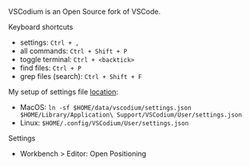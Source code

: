 VSCodium is an Open Source fork of VSCode.

Keyboard shortcuts

* settings: `Ctrl + ,`
* all commands: `Ctrl + Shift + P`
* toggle terminal: `Ctrl + <backtick>`
* find files: `Ctrl + P`
* grep files (search): `Ctrl + Shift + F`

My setup of settings file [location](https://code.visualstudio.com/docs/getstarted/settings#_settings-file-locations):

* MacOS: `ln -sf $HOME/data/vscodium/settings.json $HOME/Library/Application\ Support/VSCodium/User/settings.json`
* Linux: `$HOME/.config/VSCodium/User/settings.json`

Settings

* Workbench > Editor: Open Positioning
